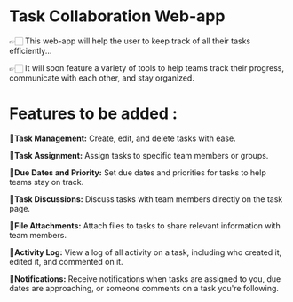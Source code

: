 # Task Collaboration Web-app

👉🏻 This web-app will help the user to keep track of all their tasks efficiently...

👉🏻 It will soon feature a variety of tools to help teams track their progress, communicate with each other, and stay organized.

# Features to be added :

📌**Task Management:** Create, edit, and delete tasks with ease.

📌**Task Assignment:** Assign tasks to specific team members or groups.

📌**Due Dates and Priority:** Set due dates and priorities for tasks to help teams stay on track.

📌**Task Discussions:** Discuss tasks with team members directly on the task page.

📌**File Attachments:** Attach files to tasks to share relevant information with team members.

📌**Activity Log:** View a log of all activity on a task, including who created it, edited it, and commented on it.

📌**Notifications:** Receive notifications when tasks are assigned to you, due dates are approaching, or someone comments on a task you're following.
